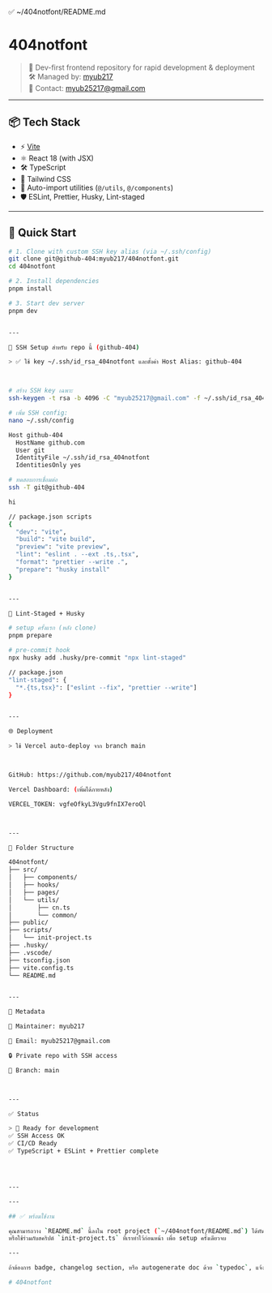 ✅ ~/404notfont/README.md

# 404notfont

> 🧠 Dev-first frontend repository for rapid development & deployment  
> 🛠️ Managed by: [myub217](https://github.com/myub217)  
> 📧 Contact: myub25217@gmail.com

---

## 📦 Tech Stack

- ⚡️ [Vite](https://vitejs.dev/)
- ⚛️ React 18 (with JSX)
- 🛠️ TypeScript
- 💨 Tailwind CSS
- 🧩 Auto-import utilities (`@/utils`, `@/components`)
- 🛡️ ESLint, Prettier, Husky, Lint-staged

---

## 🚀 Quick Start

```bash
# 1. Clone with custom SSH key alias (via ~/.ssh/config)
git clone git@github-404:myub217/404notfont.git
cd 404notfont

# 2. Install dependencies
pnpm install

# 3. Start dev server
pnpm dev


---

🧠 SSH Setup สำหรับ repo นี้ (github-404)

> ✅ ใช้ key ~/.ssh/id_rsa_404notfont และตั้งค่า Host Alias: github-404



# สร้าง SSH key เฉพาะ
ssh-keygen -t rsa -b 4096 -C "myub25217@gmail.com" -f ~/.ssh/id_rsa_404notfont

# เพิ่ม SSH config:
nano ~/.ssh/config

Host github-404
  HostName github.com
  User git
  IdentityFile ~/.ssh/id_rsa_404notfont
  IdentitiesOnly yes

# ทดสอบการเชื่อมต่อ
ssh -T git@github-404

hi

// package.json scripts
{
  "dev": "vite",
  "build": "vite build",
  "preview": "vite preview",
  "lint": "eslint . --ext .ts,.tsx",
  "format": "prettier --write .",
  "prepare": "husky install"
}


---

🧪 Lint-Staged + Husky

# setup ครั้งแรก (หลัง clone)
pnpm prepare

# pre-commit hook
npx husky add .husky/pre-commit "npx lint-staged"

// package.json
"lint-staged": {
  "*.{ts,tsx}": ["eslint --fix", "prettier --write"]
}


---

🌐 Deployment

> ใช้ Vercel auto-deploy จาก branch main



GitHub: https://github.com/myub217/404notfont

Vercel Dashboard: (เพิ่มได้ภายหลัง)

VERCEL_TOKEN: vgfeOfkyL3Vgu9fnIX7eroQl



---

📁 Folder Structure

404notfont/
├── src/
│   ├── components/
│   ├── hooks/
│   ├── pages/
│   └── utils/
│       ├── cn.ts
│       └── common/
├── public/
├── scripts/
│   └── init-project.ts
├── .husky/
├── .vscode/
├── tsconfig.json
├── vite.config.ts
└── README.md


---

📎 Metadata

👤 Maintainer: myub217

📧 Email: myub25217@gmail.com

🔒 Private repo with SSH access

🔄 Branch: main



---

✅ Status

> 🔄 Ready for development
✅ SSH Access OK
✅ CI/CD Ready
✅ TypeScript + ESLint + Prettier complete




---

---

## ✅ พร้อมใช้งาน

คุณสามารถวาง `README.md` นี้ลงใน root project (`~/404notfont/README.md`) ได้ทันที  
หรือใช้ร่วมกับสคริปต์ `init-project.ts` ที่เราทำไว้ก่อนหน้า เพื่อ setup ครั้งเดียวจบ

---

ถ้าต้องการ badge, changelog section, หรือ autogenerate doc ด้วย `typedoc`, แจ้งได้ จะต่อยอดให้ครบ.

# 404notfont